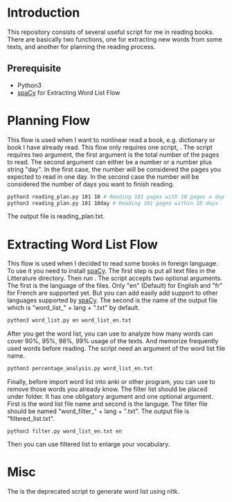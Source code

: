 # Introduction

This repository consists of several useful script for me in reading books. There are basically two functions, one for extracting new words from some texts, and another for planning the reading process.

## Prerequisite
- Python3
- [spaCy](https://spacy.io/) for Extracting Word List Flow

# Planning Flow
This flow is used when I want to nonlinear read a book, e.g. dictionary or book I have already read. This flow only requires one script, [](reading_plan.py). The script requires two argument, the first argument is the total number of the pages to read. The second argument can either be a number or a number plus string "day". In the first case, the number will be considered the pages you expected to read in one day. In the second case the number will be considered the number of days you want to finish reading.
```bash
python3 reading_plan.py 101 10 # Reading 101 pages with 10 pages a day
python3 reading_plan.py 101 10day # Reading 101 pages within 10 days
```

The output file is reading_plan.txt.

# Extracting Word List Flow
This flow is used when I decided to read some books in foreign language. To use it you need to install [spaCy](https://spacy.io/). The first step is put all text files in the Litterature directory. Then run [](word_list.py). The script accepts two optional arguments. The first is the language of the files. Only "en" (Default) for English and "fr" for French are supported yet. But you can add easily add support to other languages supported by [spaCy](https://spacy.io/). The second is the name of the output file which is "word_list\_" + lang + ".txt" by default.

```bash
python3 word_list.py en word_list_en.txt
```

After you get the word list, you can use [](percentage_analysis.py) to analyze how many words can cover 90%, 95%, 98%, 99% usage of the texts. And memorize frequently used words before reading. The script need an argument of the word list file name.

```bash
python3 percentage_analysis.py word_list_en.txt
```

Finally, before import word list into anki or other program, you can use [](filter.py) to remove those words you already know. The filter list should be placed under [](Filters) folder. It has one obligatory argument and one optional argument. First is the word list file name and second is the languge. The filter file should be named "word_filter_" + lang + ".txt". The output file is "filtered_list.txt".

```
python3 filter.py word_list_en.txt en
```

Then you can use filtered list to enlarge your vocabulary.

# Misc

The [](word_list_old.py) is the deprecated script to generate word list using nltk.

